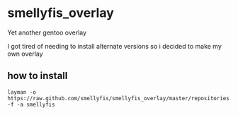 # smellyfis_overlay
Yet another gentoo overlay

I got tired of needing to install alternate versions so i decided to make my own overlay

## how to install
```
layman -o https://raw.github.com/smellyfis/smellyfis_overlay/master/repositories.xml -f -a smellyfis
```

